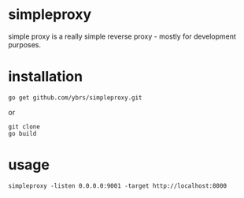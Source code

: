simpleproxy
=====================
simple proxy is a really simple reverse proxy - mostly for development purposes.

installation
=====================

    go get github.com/ybrs/simpleproxy.git

or

    git clone
    go build

usage
=====================

    simpleproxy -listen 0.0.0.0:9001 -target http://localhost:8000
